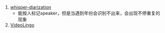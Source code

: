 1. [whisper-diarization](https://github.com/MahmoudAshraf97/whisper-diarization)
   - 能按人标记speaker，但是当遇到年份会识别不出来，会出现不停重复的现象
2. [VideoLingo](https://github.com/Huanshere/VideoLingo)
